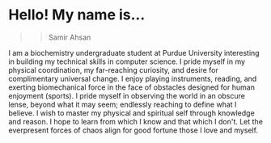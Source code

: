 # Hello! My name is...


>>Samir Ahsan

I am a biochemistry undergraduate student at Purdue University interesting in building my technical skills in computer science. I pride myself in my physical coordination, my far-reaching curiosity, and desire for complimentary universal change. I enjoy playing instruments, reading, and exerting biomechanical force in the face of obstacles designed for human enjoyment (sports). I pride myself in observing the world in an obscure lense,  beyond what it may seem; endlessly reaching to define what I believe. I wish to master my physical and spiritual self through knowledge and reason. I hope to learn from which I know and that which I don't. Let the everpresent forces of chaos align for good fortune those I love and myself.


<!---
sahsan0/sahsan0 is a ✨ special ✨ repository because its `README.md` (this file) appears on your GitHub profile.
You can click the Preview link to take a look at your changes.
--->
